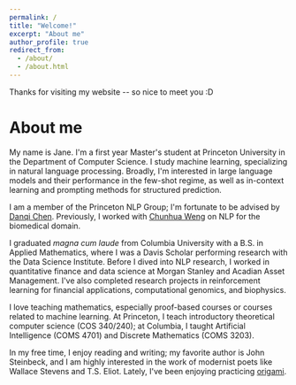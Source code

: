 ```yaml
---
permalink: /
title: "Welcome!"
excerpt: "About me"
author_profile: true
redirect_from: 
  - /about/
  - /about.html
---
```


Thanks for visiting my website -- so nice to meet you :D

About me
======

My name is Jane. I'm a first year Master's student at Princeton University in the Department of Computer Science. I study machine learning, specializing in natural language processing. Broadly, I'm interested in large language models and their performance in the few-shot regime, as well as in-context learning and prompting methods for structured prediction.

I am a member of the Princeton NLP Group; I'm fortunate to be advised by [Danqi Chen](https://www.cs.princeton.edu/~danqic/). Previously, I worked with [Chunhua Weng](https://people.dbmi.columbia.edu/~chw7007/) on NLP for the biomedical domain.

I graduated _magna cum laude_ from Columbia University with a B.S. in Applied Mathematics, where I was a Davis Scholar performing research with the Data Science Institute. Before I dived into NLP research, I worked in quantitative finance and data science at Morgan Stanley and Acadian Asset Management. I've also completed research projects in reinforcement learning for financial applications, computational genomics, and biophysics.

I love teaching mathematics, especially proof-based courses or courses related to machine learning. At Princeton, I teach introductory theoretical computer science (COS 340/240); at Columbia, I taught Artificial Intelligence (COMS 4701) and Discrete Mathematics (COMS 3203).

In my free time, I enjoy reading and writing; my favorite author is John Steinbeck, and I am highly interested in the work of modernist poets like Wallace Stevens and T.S. Eliot. Lately, I've been enjoying practicing [origami](https://jonakashima.com.br/2021/05/11/origami-monkey/). 

